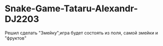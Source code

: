 # Snake-Game-Tataru-Alexandr-DJ2203
Решил сделать "Змейку",игра будет состоять из поля, самой змейки и "фруктов"
